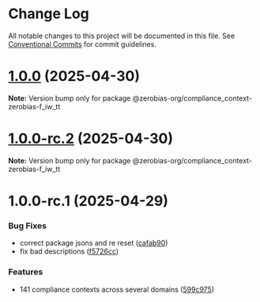 # Change Log

All notable changes to this project will be documented in this file.
See [Conventional Commits](https://conventionalcommits.org) for commit guidelines.

# [1.0.0](https://github.com/zerobias-org/compliance_context/compare/@zerobias-org/compliance_context-zerobias-f_iw_tt@1.0.0-rc.2...@zerobias-org/compliance_context-zerobias-f_iw_tt@1.0.0) (2025-04-30)

**Note:** Version bump only for package @zerobias-org/compliance_context-zerobias-f_iw_tt





# [1.0.0-rc.2](https://github.com/zerobias-org/compliance_context/compare/@zerobias-org/compliance_context-zerobias-f_iw_tt@1.0.0-rc.1...@zerobias-org/compliance_context-zerobias-f_iw_tt@1.0.0-rc.2) (2025-04-30)

**Note:** Version bump only for package @zerobias-org/compliance_context-zerobias-f_iw_tt





# 1.0.0-rc.1 (2025-04-29)


### Bug Fixes

* correct package jsons and re reset ([cafab90](https://github.com/zerobias-org/compliance_context/commit/cafab90b3771e45ffeefa4ea2dca415266baa99f))
* fix bad descriptions ([f5726cc](https://github.com/zerobias-org/compliance_context/commit/f5726cc749df176f6d8e37f3d2ed07b1302f60e5))


### Features

* 141 compliance contexts across several domains ([599c975](https://github.com/zerobias-org/compliance_context/commit/599c975fcf3da5bbfffe4113c7f5f793e5231e68))

